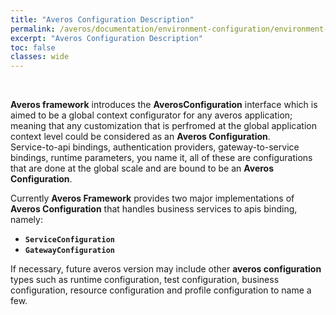 ```yaml
---
title: "Averos Configuration Description"
permalink: /averos/documentation/environment-configuration/environment-configuration/
excerpt: "Averos Configuration Description"
toc: false
classes: wide
---
```

<br/>

**Averos framework** introduces the **AverosConfiguration** interface which is aimed to be a global context configurator for any averos application; meaning that any customization that is perfromed at the global application context level could be considered as an **Averos Configuration**.<br/>
Service-to-api bindings, authentication providers, gateway-to-service bindings, runtime parameters, you name it, all of these are configurations that are done at the global scale and are bound to be an **Averos Configuration**. <br/>


Currently **Averos Framework** provides two major implementations of **Averos Configuration** that handles business services to apis binding, namely: 
- **`ServiceConfiguration`** 
- **`GatewayConfiguration`**

If necessary, future averos version may include other **averos configuration** types such as runtime configuration, test configuration, business configuration, resource configuration and profile configuration to name a few.